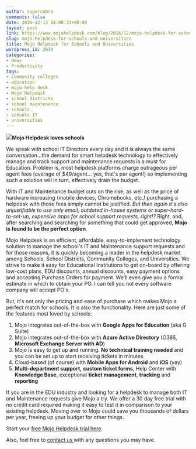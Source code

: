```yaml
---
author: supercobra
comments: false
date: 2016-12-13 18:00:33+00:00
layout: post
link: https://www.mojohelpdesk.com/blog/2016/12/mojo-helpdesk-for-schools-and-universities/
slug: mojo-helpdesk-for-schools-and-universities
title: Mojo Helpdesk for Schools and Universities
wordpress_id: 2679
categories:
- News
- Productivity
tags:
- community colleges
- education
- mojo help desk
- Mojo Helpdesk
- school districts
- school maintenance
- schools
- schools IT
- universities
---
```



![](http://www.mojohelpdesk.com/blog/wp-content/uploads/2016/12/Mojo-school.png)**Mojo Helpdesk loves schools**





We speak with school IT Directors every day and it is always the same conversation...the demand for smart helpdesk technology to effectively manage and track support and maintenance requests is a must for Education.  Problem is, most helpdesk platforms charge outrageous per agent fees (average of $49/agent... yes, that's per agent!) so implementing such a solution will in turn, effectively drain the budget.







With IT and Maintenance budget cuts on the rise, as well as the price of hardware increasing (mobile devices, Chromebooks, etc._)_ purchasing a helpdesk with those fees simply cannot be justified. _But then again it's also unjustifiable to use only email, outdated in-house systems or super-hard-to-set-up, expensive apps for school support requests, right!?_ Right, and, after searching and searching for something that could get approved, **Mojo is found to be the perfect option**.







Mojo Helpdesk is an efficient, affordable, easy-to-implement technology solution to manage the school's IT and Maintenance support requests and for those reasons, it is quickly becoming a leader in the helpdesk market among Schools, School Districts, Community Colleges, and Universities. We strive to make it easy for Educational Institutions to get on-board by offering low-cost plans, EDU discounts, annual discounts, easy payment options and accepting Purchase Orders for payment. We'll even give you a formal estimate in which to obtain your PO. I can tell you not every software company will accept PO's.







But, it's not only the pricing and ease of purchase which makes Mojo a perfect match for schools. It is also the functionality. Here are just some of the features most loved by schools:







  1. Mojo integrates out-of-the-box with **Google Apps for Education** (aka G Suite)
  2. Mojo integrates out-of-the-box with **Azure Active Directory** (O365, **Microsoft Exchange Server with AD**)
  3. Mojo is easy to get up and running. **No technical training needed** and you can be set up to start receiving tickets in minutes
  4. Cloud-based (of course) with **Mobile Apps for Android** and **iOS** (yay)
  5. **Multi-department support,** **custom ticket forms**, Help Center with **Knowledge Base**, exceptional **ticket management**, **tracking** and **reporting**






If you are in the EDU industry and looking for a helpdesk to manage both IT and Maintenance requests give Mojo a try. We offer a 30 day free trial with no credit card required making it easy to test it in comparison to your existing helpdesk.  Moving over to Mojo could save you thousands of dollars per year, freeing up your budget for other things.







Start your [free Mojo Helpdesk trial here](http://www.mojohelpdesk.com/education/).







Also, feel free to [contact us ](https://help.mojohelpdesk.com/)with any questions you may have.



